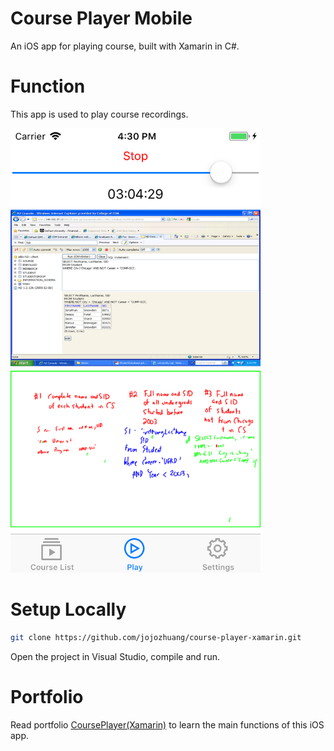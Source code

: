 # Course Player Mobile
An iOS app for playing course, built with Xamarin in C#.

# Function
This app is used to play course recordings.

<kbd><img src="/public/drag.png" width="400px"></kbd>

# Setup Locally
```bash
git clone https://github.com/jojozhuang/course-player-xamarin.git
```
Open the project in Visual Studio, compile and run.

# Portfolio
Read portfolio [CoursePlayer(Xamarin)](http://jojozhuang.github.io/portfolio/course-player-xamarin/) to learn the main functions of this iOS app.
